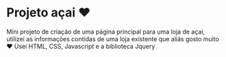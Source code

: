 # Projeto açai ♥
Mini projeto de criação de uma página principal para uma loja de açai, utilizei as informações contidas de uma loja existente que aliás gosto muito ♥ Usei HTML, CSS, Javascript e a biblioteca Jquery
